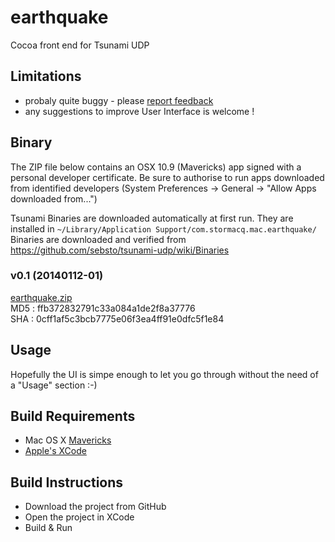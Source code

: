 earthquake
==========

Cocoa front end for Tsunami UDP

## Limitations

- probaly quite buggy - please [report feedback](https://github.com/sebsto/earthquake/issues)
- any suggestions to improve User Interface is welcome !

## Binary

The ZIP file below contains an OSX 10.9 (Mavericks) app signed with a personal developer certificate.
Be sure to authorise to run apps downloaded from identified developers (System Preferences -> General -> "Allow Apps downloaded from...")  

Tsunami Binaries are downloaded automatically at first run.  They are installed in ```~/Library/Application Support/com.stormacq.mac.earthquake/```   
Binaries are downloaded and verified from https://github.com/sebsto/tsunami-udp/wiki/Binaries 

### v0.1 (20140112-01)   
[earthquake.zip](http://tsunami-udp.s3.amazonaws.com/eathquake/2014011201/earthquake.zip)   
MD5 : ffb372832791c33a084a1de2f8a37776   
SHA : 0cff1af5c3bcb7775e06f3ea4ff91e0dfc5f1e84

## Usage

Hopefully the UI is simpe enough to let you go through without the need of a "Usage" section :-)

## Build Requirements

- Mac OS X [Mavericks](https://itunes.apple.com/en/app/os-x-mavericks/id675248567?mt=12)
- [Apple's XCode](https://itunes.apple.com/en/app/xcode/id497799835?mt=12)

## Build Instructions

- Download the project from GitHub
- Open the project in XCode
- Build & Run





